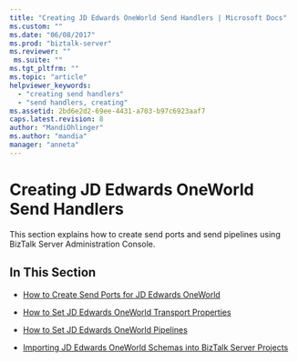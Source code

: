 ```yaml
---
title: "Creating JD Edwards OneWorld Send Handlers | Microsoft Docs"
ms.custom: ""
ms.date: "06/08/2017"
ms.prod: "biztalk-server"
ms.reviewer: ""
 ms.suite: ""
ms.tgt_pltfrm: ""
ms.topic: "article"
helpviewer_keywords: 
  - "creating send handlers"
  - "send handlers, creating"
ms.assetid: 2bd6e2d2-69ee-4431-a703-b97c6923aaf7
caps.latest.revision: 8
author: "MandiOhlinger"
ms.author: "mandia"
manager: "anneta"
---
```

# Creating JD Edwards OneWorld Send Handlers
This section explains how to create send ports and send pipelines using BizTalk Server Administration Console.  
  
## In This Section  
  
-   [How to Create Send Ports for JD Edwards OneWorld](../core/how-to-create-send-ports-for-jd-edwards-oneworld.md)  
  
-   [How to Set JD Edwards OneWorld Transport Properties](../core/how-to-set-jd-edwards-oneworld-transport-properties.md)  
  
-   [How to Set JD Edwards OneWorld Pipelines](../core/how-to-set-jd-edwards-oneworld-pipelines.md)  
  
-   [Importing JD Edwards OneWorld Schemas into BizTalk Server Projects](../core/importing-jd-edwards-oneworld-schemas-into-biztalk-server-projects.md)